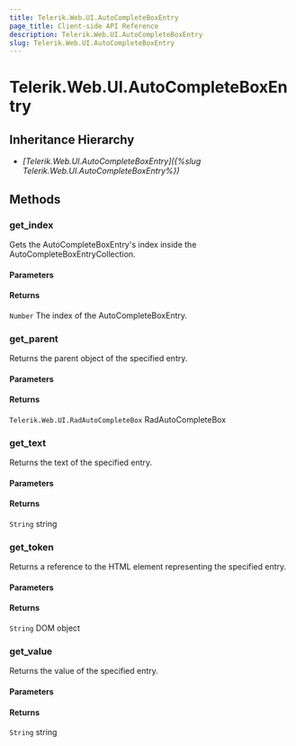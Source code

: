 ```yaml
---
title: Telerik.Web.UI.AutoCompleteBoxEntry
page_title: Client-side API Reference
description: Telerik.Web.UI.AutoCompleteBoxEntry
slug: Telerik.Web.UI.AutoCompleteBoxEntry
---
```


# Telerik.Web.UI.AutoCompleteBoxEntry  

## Inheritance Hierarchy

* *[Telerik.Web.UI.AutoCompleteBoxEntry]({%slug Telerik.Web.UI.AutoCompleteBoxEntry%})*


## Methods

### get_index

Gets the AutoCompleteBoxEntry's index inside the AutoCompleteBoxEntryCollection.

#### Parameters

#### Returns

`Number` The index of the AutoCompleteBoxEntry.

### get_parent

Returns the parent object of the specified entry.

#### Parameters

#### Returns

`Telerik.Web.UI.RadAutoCompleteBox` RadAutoCompleteBox

### get_text

Returns the text of the specified entry.

#### Parameters

#### Returns

`String` string

### get_token

Returns a reference to the HTML element representing the specified entry.

#### Parameters

#### Returns

`String` DOM object

### get_value

Returns the value of the specified entry.

#### Parameters

#### Returns

`String` string


